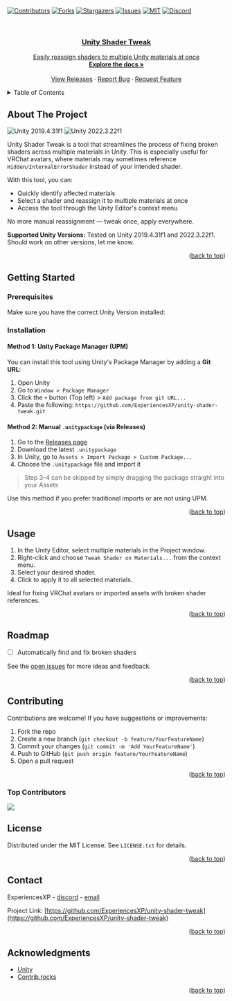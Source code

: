 <!-- Improved compatibility of back to top link: See: https://github.com/othneildrew/Best-README-Template/pull/73 -->
<a id="readme-top"></a>

<!-- PROJECT SHIELDS -->
[![Contributors][contributors-shield]][contributors-url]
[![Forks][forks-shield]][forks-url]
[![Stargazers][stars-shield]][stars-url]
[![Issues][issues-shield]][issues-url]
[![MIT][license-shield]][license-url]
[![Discord][discord-shield]][discord-url]

<!-- PROJECT LOGO -->
<br />
<div align="center">
  <a href="https://github.com/ExperiencesXP/unity-shader-tweak">

  <h3 align="center">Unity Shader Tweak</h3>

  <p align="center">
    Easily reassign shaders to multiple Unity materials at once
    <br />
    <a href="https://github.com/ExperiencesXP/unity-shader-tweak"><strong>Explore the docs »</strong></a>
    <br />
    <br />
    <a href="https://github.com/ExperiencesXP/unity-shader-tweak/releases">View Releases</a>
    ·
    <a href="https://github.com/ExperiencesXP/unity-shader-tweak/issues/new?labels=bug&template=bug-report---.md">Report Bug</a>
    ·
    <a href="https://github.com/ExperiencesXP/unity-shader-tweak/issues/new?labels=enhancement&template=feature-request---.md">Request Feature</a>
  </p>
</div>

<!-- TABLE OF CONTENTS -->
<details>
  <summary>Table of Contents</summary>
  <ol>
    <li><a href="#about-the-project">About The Project</a></li>
    <li><a href="#getting-started">Getting Started</a>
      <ul>
        <li><a href="#prerequisites">Prerequisites</a></li>
        <li><a href="#installation">Installation</a></li>
      </ul>
    </li>
    <li><a href="#usage">Usage</a></li>
    <li><a href="#roadmap">Roadmap</a></li>
    <li><a href="#contributing">Contributing</a></li>
    <li><a href="#license">License</a></li>
    <li><a href="#contact">Contact</a></li>
    <li><a href="#acknowledgments">Acknowledgments</a></li>
  </ol>
</details>

<!-- ABOUT THE PROJECT -->
## About The Project

![Unity 2019.4.31f1](https://img.shields.io/badge/Unity-2019.4.31f1-green?logo=unity)
![Unity 2022.3.22f1](https://img.shields.io/badge/Unity-2022.3.22f1-green?logo=unity)

Unity Shader Tweak is a tool that streamlines the process of fixing broken shaders across multiple materials in Unity. This is especially useful for VRChat avatars, where materials may sometimes reference `Hidden/InternalErrorShader` instead of your intended shader.

With this tool, you can:
- Quickly identify affected materials
- Select a shader and reassign it to multiple materials at once
- Access the tool through the Unity Editor's context menu

No more manual reassignment — tweak once, apply everywhere.

**Supported Unity Versions:** Tested on Unity 2019.4.31f1 and 2022.3.22f1. Should work on other versions, let me know.

<p align="right">(<a href="#readme-top">back to top</a>)</p>

<!-- GETTING STARTED -->
## Getting Started

### Prerequisites

Make sure you have the correct Unity Version installed:

### Installation

#### Method 1: Unity Package Manager (UPM)

You can install this tool using Unity's Package Manager by adding a **Git URL**:

1. Open Unity
2. Go to `Window > Package Manager`
3. Click the `+` button (Top left) > `Add package from git URL...`
4. Paste the following: `https://github.com/ExperiencesXP/unity-shader-tweak.git`

#### Method 2: Manual `.unitypackage` (via Releases)

1. Go to the [Releases page](https://github.com/ExperiencesXP/unity-shader-tweak/releases)
2. Download the latest `.unitypackage`
3. In Unity, go to `Assets > Import Package > Custom Package...`
4. Choose the `.unitypackage` file and import it

> Step 3-4 can be skipped by simply dragging the package straight into your Assets

Use this method if you prefer traditional imports or are not using UPM.


<p align="right">(<a href="#readme-top">back to top</a>)</p>

<!-- USAGE EXAMPLES -->
## Usage

1. In the Unity Editor, select multiple materials in the Project window.
2. Right-click and choose `Tweak Shader on Materials...` from the context menu.
3. Select your desired shader.
4. Click to apply it to all selected materials.

Ideal for fixing VRChat avatars or imported assets with broken shader references.

<p align="right">(<a href="#readme-top">back to top</a>)</p>

<!-- ROADMAP -->
## Roadmap

- [ ] Automatically find and fix broken shaders

See the [open issues](https://github.com/ExperiencesXP/unity-shader-tweak/issues) for more ideas and feedback.

<p align="right">(<a href="#readme-top">back to top</a>)</p>

<!-- CONTRIBUTING -->
## Contributing

Contributions are welcome! If you have suggestions or improvements:

1. Fork the repo
2. Create a new branch (`git checkout -b feature/YourFeatureName`)
3. Commit your changes (`git commit -m 'Add YourFeatureName'`)
4. Push to GitHub (`git push origin feature/YourFeatureName`)
5. Open a pull request

<p align="right">(<a href="#readme-top">back to top</a>)</p>

### Top Contributors

<a href="https://github.com/ExperiencesXP/unity-shader-tweak/graphs/contributors">
  <img src="https://contrib.rocks/image?repo=ExperiencesXP/unity-shader-tweak" />
</a>

<!-- LICENSE -->
## License

Distributed under the MIT License. See `LICENSE.txt` for details.

<p align="right">(<a href="#readme-top">back to top</a>)</p>

<!-- CONTACT -->
## Contact

ExperiencesXP - [discord](https://discord.com/users/558762972684484622) - [email](mailto:gitexperiences@gmail.com)

Project Link: [https://github.com/ExperiencesXP/unity-shader-tweak](https://github.com/ExperiencesXP/unity-shader-tweak)

<p align="right">(<a href="#readme-top">back to top</a>)</p>

<!-- ACKNOWLEDGMENTS -->
## Acknowledgments

* [Unity](https://unity.com/)
* [Contrib.rocks](https://contrib.rocks)

<p align="right">(<a href="#readme-top">back to top</a>)</p>

<!-- MARKDOWN LINKS & IMAGES -->
[contributors-shield]: https://img.shields.io/github/contributors/ExperiencesXP/unity-shader-tweak.svg?style=for-the-badge
[contributors-url]: https://github.com/ExperiencesXP/unity-shader-tweak/graphs/contributors
[forks-shield]: https://img.shields.io/github/forks/ExperiencesXP/unity-shader-tweak.svg?style=for-the-badge
[forks-url]: https://github.com/ExperiencesXP/unity-shader-tweak/network/members
[stars-shield]: https://img.shields.io/github/stars/ExperiencesXP/unity-shader-tweak.svg?style=for-the-badge
[stars-url]: https://github.com/ExperiencesXP/unity-shader-tweak/stargazers
[issues-shield]: https://img.shields.io/github/issues/ExperiencesXP/unity-shader-tweak.svg?style=for-the-badge
[issues-url]: https://github.com/ExperiencesXP/unity-shader-tweak/issues
[license-shield]: https://img.shields.io/github/license/ExperiencesXP/unity-shader-tweak.svg?style=for-the-badge
[license-url]: https://github.com/ExperiencesXP/unity-shader-tweak/blob/master/LICENSE.txt
[discord-shield]: https://img.shields.io/badge/Discord-5865F2?style=for-the-badge&logo=discord&logoColor=white
[discord-url]: https://discord.com/users/558762972684484622
[product-screenshot]: images/screenshot.png